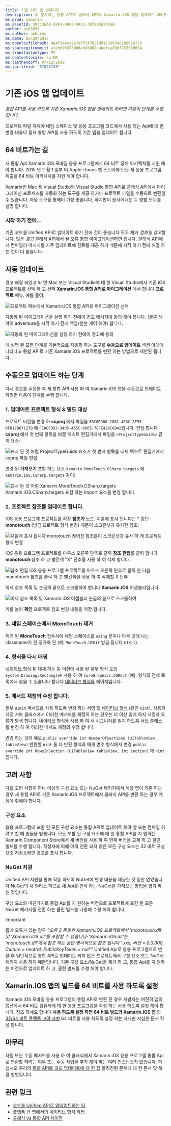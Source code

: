 ```yaml
---
title: 기존 iOS 앱 업데이트
description: 이 문서에는 통합 API로 클래식 API의 Xamarin.iOS 앱을 업데이트 하려면 따라야 할 단계를 설명 합니다.
ms.prod: xamarin
ms.assetid: 303C36A8-CBF4-48C0-9412-387E95024CAB
author: asb3993
ms.author: amburns
ms.date: 03/29/2017
ms.openlocfilehash: 4e471aaca2a7a5f247b21dd1c1863a01b062a716
ms.sourcegitcommit: afe9d93373d66eb45d82cabefca83b5733969634
ms.translationtype: MT
ms.contentlocale: ko-KR
ms.lasthandoff: 07/12/2019
ms.locfileid: "67855748"
---
```

# <a name="updating-existing-ios-apps"></a>기존 iOS 앱 업데이트

_통합 API를 사용 하도록 기존 Xamarin.iOS 앱을 업데이트 하려면 다음이 단계를 수행 합니다._

프로젝트 파일 자체에 네임 스페이스 및 응용 프로그램 코드에서 사용 되는 Api에 대 한 변경 내용이 필요 통합 API를 사용 하도록 기존 앱을 업데이트 합니다.

## <a name="the-road-to-64-bits"></a>64 비트가는 길

새 통합 Api Xamarin.iOS 모바일 응용 프로그램에서 64 비트 장치 아키텍처를 지원 해야 합니다. 2015 년 2 월 1 일부 터 Apple iTunes 앱 스토어에 모든 새 응용 프로그램 제출을 64 비트 아키텍처를 지원 해야 합니다.

Xamarin은 Mac 용 Visual Studio와 Visual Studio 통합 API로 클래식 API에서 마이그레이션 프로세스를 자동화 하는 도구를 제공 하거나 프로젝트 파일을 수동으로 변환할 수 있습니다. 자동 도구를 통해이 가장 좋습니다, 하지만이 문서에서는 두 방법 모두를 설명 합니다.

### <a name="before-you-start"></a>시작 하기 전에...

기존 코드를 Unified API로 업데이트 하기 전에 것이 좋습니다 모두 제거 *컴파일 경고*합니다. 많은 *경고* 클래식 API에서 될 오류 통합 마이그레이션하면 됩니다. 클래식 API에서 컴파일러 메시지를 자주 업데이트에 힌트를 제공 하기 때문에 시작 하기 전에 해결 하는 것이 더 쉽습니다.

## <a name="automated-updating"></a>자동 업데이트

경고 해결 되었고 되 면 Mac 또는 Visual Studio에 대 한 Visual Studio에서 기존 iOS 프로젝트를 선택 하 고 선택 **Xamarin.iOS 통합 API로 마이그레이션** 에서 합니다 **프로젝트** 메뉴. 예를 들어:

![](updating-ios-apps-images/beta-tool1.png "프로젝트 메뉴에서 Xamarin.iOS 통합 API로 마이그레이션 선택")

자동화 된 마이그레이션을 실행 하기 전에이 경고 메시지에 동의 해야 합니다. (물론 해야이 adventure을 시작 하기 전에 백업/원본 제어 해야) 합니다.

![](updating-ios-apps-images/beta-tool2.png "자동화 된 마이그레이션을 실행 하기 전에이 경고에 동의")

에 설명 된 모든 단계를 기본적으로 자동화 하는 도구를 **수동으로 업데이트** 섹션 아래에 나타나고 통합 API로 기존 Xamarin.iOS 프로젝트를 변환 하는 방법으로 제안된 됩니다.

## <a name="steps-to-update-manually"></a>수동으로 업데이트 하는 단계

다시 경고를 수정한 후 새 통합 API 사용 하 여 Xamarin.iOS 앱을 수동으로 업데이트 하려면 다음이 단계를 수행 합니다.

### <a name="1-update-project-type--build-target"></a>1. 업데이트 프로젝트 형식 & 빌드 대상

프로젝트 버전을 변경 하 **csproj** 에서 파일을 `6BC8ED88-2882-458C-8E55-DFD12B67127B` 에 `FEACFBD2-3405-455C-9665-78FE426C6842`입니다. 편집 합니다 **csproj** 에서 첫 번째 항목을 바꿀 텍스트 편집기에서 파일을 `<ProjectTypeGuids>` 같이 요소:

![](updating-ios-apps-images/csproj.png "표시 된 것 처럼 ProjectTypeGuids 요소가 첫 번째 항목을 대체 텍스트 편집기에서 csproj 파일 편집")

변경 된 **가져오기** 포함 하는 요소 `Xamarin.MonoTouch.CSharp.targets` 에 `Xamarin.iOS.CSharp.targets` 같이:

![](updating-ios-apps-images/csproj2.png "표시 된 것 처럼 Xamarin.MonoTouch.CSharp.targets Xamarin.iOS.CSharp.targets 포함 하는 Import 요소를 변경 합니다.")

### <a name="2-update-project-references"></a>2. 프로젝트 참조를 업데이트 합니다.

IOS 응용 프로그램 프로젝트를 확장 **참조가** 노드. 처음에 표시 됩니다는 * 중단- **monotouch** (방금 프로젝트 형식 변경) 때문이 스크린샷과 유사한 참조:

![](updating-ios-apps-images/references.png "처음에 표시 됩니다 monotouch 끊어진 참조를이 스크린샷과 유사 하 게 프로젝트 형식 변경")

IOS 응용 프로그램 프로젝트를 마우스 오른쪽 단추로 클릭 **참조 편집**를 클릭 합니다 **monotouch** 참조 하 고 빨간색 "X" 단추를 사용 하 여 삭제 합니다.

![](updating-ios-apps-images/references-delete-monotouch-sml.png "참조 편집 iOS 응용 프로그램 프로젝트를 마우스 오른쪽 단추로 클릭 한 다음 monotouch 참조를 클릭 하 고 빨간색을 사용 하 여 삭제할 X 단추")

이제 참조 목록 및 눈금의 끝으로 스크롤하여 합니다 **Xamarin.iOS** 어셈블리입니다.

![](updating-ios-apps-images/references-add-xamarinios-sml.png "이제 참조 목록 및 Xamarin.iOS 어셈블리 눈금의 끝으로 스크롤하여")

키를 눌러 **확인** 프로젝트 참조 변경 내용을 저장 합니다.

### <a name="3-remove-monotouch-from-namespaces"></a>3. 네임 스페이스에서 MonoTouch 제거

제거 된 **MonoTouch** 접두사에 네임 스페이스를 `using` 문이나 아무 곳에 나는 classname가 된 정규화 된 (예: `MonoTouch.UIKit` 방금 됩니다 `UIKit`).

### <a name="4-remap-types"></a>4. 형식을 다시 매핑

[네이티브 형식](~/cross-platform/macios/nativetypes.md) 된 대체 하는 등 이전에 사용 된 일부 형식 도입 `System.Drawing.RectangleF` 사용 하 여 `CoreGraphics.CGRect` (예). 형식의 전체 목록에서 찾을 수 있습니다 합니다 [네이티브 형식을](~/cross-platform/macios/nativetypes.md) 페이지입니다.

### <a name="5-fix-method-overrides"></a>5. 메서드 재정의 수정 합니다.

일부 `UIKit` 메서드를 사용 하도록 변경 하는 서명 했 [네이티브 형식](~/cross-platform/macios/nativetypes.md) (같은 `nint`). 사용자 지정 서브 클래스에서 이러한 메서드를 재정의 하는 경우는 더 이상 일치 하지 서명과 오류가 발생 합니다. 네이티브 형식을 사용 하 여 새 시그니처를 일치 하도록 서브 클래스를 변경 하 여 이러한 메서드 재정의 수정 합니다.

변경 하는 것이 예로 `public override int NumberOfSections (UITableView tableView)` 반환할 `nint` 둘 다 반환 형식과 매개 변수 형식에서 변경 `public override int RowsInSection (UITableView tableView, int section)` 에 `nint`입니다.

## <a name="considerations"></a>고려 사항

다음 고려 사항이 하나 이상의 구성 요소 또는 NuGet 패키지에서 해당 앱이 의존 하는 경우 새 통합 API로 기존 Xamarin.iOS 프로젝트에서 클래식 API를 변환 하는 경우 계정에 취해야 합니다.

### <a name="components"></a>구성 요소

응용 프로그램에 포함 된 모든 구성 요소는 통합 API로 업데이트 해야 할 또는 컴파일 하려고 할 때 충돌을 받습니다. 모든 포함 된 구성 요소에 대 한 통합 API를 지 원하는 Xamarin Component Store에서 새 버전을 사용 하 여 현재 버전을 교체 하 고 클린 빌드를 수행 합니다. 작성자에 의해 아직 전환 되지 않은 모든 구성 요소는 32 비트 구성 요소 저장소에만 경고를 표시 합니다.

### <a name="nuget-support"></a>NuGet 지원

Unified API 지원을 통해 작동 하도록 NuGet에 변경 내용을 제공한 것 동안 없었습니다 NuGet의 새 릴리스 하므로 새 Api를 인식 하는 NuGet을 가져오는 방법을 평가 하는 것입니다.

구성 요소와 마찬가지로 통합 Api를 지 원하는 버전으로 프로젝트에 포함 된 모든 NuGet 패키지를 전환 하는 클린 빌드를 나중에 수행 해야 합니다.

> [!IMPORTANT]
> 폼에 오류가 있는 경우 _"오류 3 동일한 Xamarin.iOS 프로젝트에서 'monotouch.dll' 및 'Xamarin.iOS.dll'를 포함할 수 없습니다-'Xamarin.iOS.dll'는 'monotouch.dll'에서 참조 하는 동안 명시적으로 참조 됩니다 ' xxx, 버전 = 0.0.000, Culture = neutral, PublicKeyToken = null'"_ Unified Api로 응용 프로그램으로 변환 후 일반적으로 통합 API로 업데이트 되지 않은 프로젝트에서 구성 요소 또는 NuGet 패키지 사용 하지 때문입니다. 기존 구성 요소/NuGet을 제거 하 고, 통합 Api를 지 원하는 버전으로 업데이트 하 고, 클린 빌드를 수행 해야 합니다.

## <a name="enabling-64-bit-builds-of-xamarinios-apps"></a>Xamarin.iOS 앱의 빌드를 64 비트를 사용 하도록 설정

Xamarin.iOS 모바일 응용 프로그램의 통합 API로 변환 된 경우 개발자는 여전히 앱의 옵션에서 64 비트 컴퓨터에 대 한 응용 프로그램을 작성 하는 사용 하도록 설정 해야 합니다. 참조 하세요 합니다 **사용 하도록 설정 하면 64 비트 빌드의 Xamarin.iOS 앱** 의 [32/64 비트 플랫폼 고려 사항](~/cross-platform/macios/32-and-64/index.md#enable-64) 64 비트를 사용 하도록 설정 하는 자세한 지침은 문서 작성 합니다.

## <a name="finishing-up"></a>마무리

자동 또는 수동 메서드를 사용 하 여 클래식에서 Xamarin.iOS 응용 프로그램 통합 Api로 변환할 하려는 여부 또는 수동 작업을 추가 해야 하는 여러 인스턴스가 있습니다. 하십시오 우리의 [통합 API로 코드 업데이트에 대 한 팁](~/cross-platform/macios/unified/updating-tips.md) 알려진된 문제에 대 한 문서 및 해결 방법입니다.

## <a name="related-links"></a>관련 링크

- [코드를 Unified API로 업데이트하는 팁](~/cross-platform/macios/unified/updating-tips.md)
- [플랫폼 간 앱에서의 네이티브 형식 작업](~/cross-platform/macios/native-types-cross-platform.md)
- [클래식 vs 통합 API 차이점](https://developer.xamarin.com/releases/ios/api_changes/classic-vs-unified-8.6.0/)
